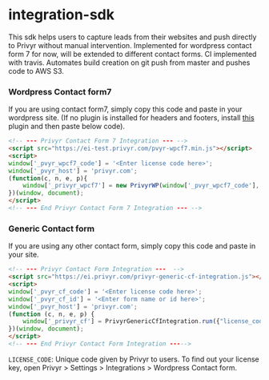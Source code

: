 # integration-sdk

This sdk helps users to capture leads from their websites and push directly to Privyr without manual intervention.
Implemented for wordpress contact form 7 for now, will be extended to different contact forms.
CI implemented with travis. Automates build creation on git push from master and pushes code to AWS S3.


### Wordpress Contact form7
If you are using contact form7, simply copy this code and paste in your wordpress site.
(If no plugin is installed for headers and footers, install [this](https://wordpress.org/plugins/insert-headers-and-footers/)  plugin and then paste below code).

```html
<!-- --- Privyr Contact Form 7 Integration --- --> 
<script src="https://ei-test.privyr.com/pvyr-wpcf7.min.js"></script>
<script>
window['_pvyr_wpcf7_code'] = '<Enter license code here>';
window['_pvyr_host'] = 'privyr.com';
(function(c, n, e, p){
    window['_privyr_wpcf7'] = new PrivyrWP(window['_pvyr_wpcf7_code'], "your-name",  "your-email" , "tel");
})(window, document);
</script>
<!-- --- End Privyr Contact Form 7 Integration --- --> 
```

### Generic Contact form
If you are using any other contact form, simply copy this code and paste in your site.

```html
<!-- --- Privyr Contact Form Integration ---  -->
<script src="https://ei.privyr.com/privyr-generic-cf-integration.js"></script>
<script>
window['_pvyr_cf_code'] = '<Enter license code here>';
window['_pvyr_cf_id'] = '<Enter form name or id here>';
window['_pvyr_host'] = 'privyr.com';
(function (c, n, e, p) {
    window['_privyr_cf'] = PrivyrGenericCfIntegration.run({"license_code": window['_pvyr_cf_code'], "form_id": window['_pvyr_cf_id'], "form_name": window['_pvyr_cf_name'], "form_ele": window['_pvyr_cf_ele'], "all_forms": true});
})(window, document);
</script>
<!-- --- End Privyr Contact Form Integration ----->
```

`LICENSE_CODE`: Unique code given by Privyr to users. To find out your license key, open Privyr > Settings > Integrations > Wordpress Contact form. 
